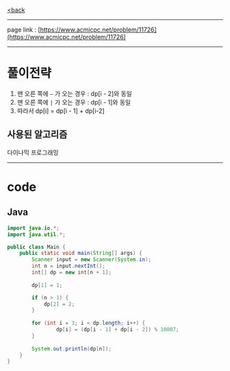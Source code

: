 [<back](https://www.notion.so/25239624ade64d8c86a9398a8d33a409?pvs=21)

---

page link : [https://www.acmicpc.net/problem/11726](https://www.acmicpc.net/problem/11726)

---

# 풀이전략

1. 맨 오른 쪽에 `—` 가 오는 경우 : dp[i - 2]와 동일
2. 맨 오른 쪽에 `|` 가 오는 경우 : dp[i - 1]와 동일
3. 따라서 dp[i] = dp[i - 1] + dp[i-2]
</aside>

## 사용된 알고리즘

다이나믹 프로그래밍

---

# code

## Java

```java
import java.io.*;
import java.util.*;

public class Main {
    public static void main(String[] args) {
        Scanner input = new Scanner(System.in);
        int n = input.nextInt();
        int[] dp = new int[n + 1];
        
        dp[1] = 1;

        if (n > 1) {
            dp[2] = 2;
        }
        
        for (int i = 3; i < dp.length; i++) {
                dp[i] = (dp[i - 1] + dp[i - 2]) % 10007;
        }
        
        System.out.println(dp[n]);
    }
}

```
